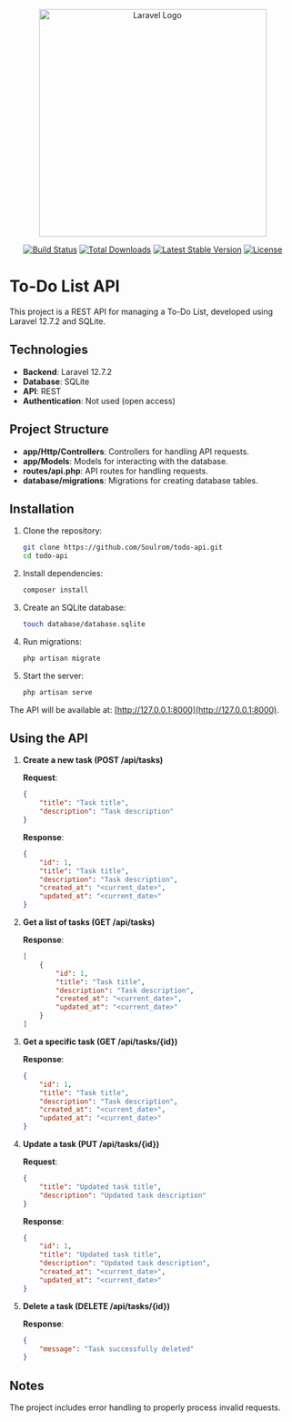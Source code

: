 <p align="center"><a href="https://laravel.com" target="_blank"><img src="https://raw.githubusercontent.com/laravel/art/master/logo-lockup/5%20SVG/2%20CMYK/1%20Full%20Color/laravel-logolockup-cmyk-red.svg" width="400" alt="Laravel Logo"></a></p>

<p align="center">
<a href="https://github.com/laravel/framework/actions"><img src="https://github.com/laravel/framework/workflows/tests/badge.svg" alt="Build Status"></a>
<a href="https://packagist.org/packages/laravel/framework"><img src="https://img.shields.io/packagist/dt/laravel/framework" alt="Total Downloads"></a>
<a href="https://packagist.org/packages/laravel/framework"><img src="https://img.shields.io/packagist/v/laravel/framework" alt="Latest Stable Version"></a>
<a href="https://packagist.org/packages/laravel/framework"><img src="https://img.shields.io/packagist/l/laravel/framework" alt="License"></a>
</p>

# To-Do List API

This project is a REST API for managing a To-Do List, developed using Laravel 12.7.2 and SQLite.

## Technologies

- **Backend**: Laravel 12.7.2
- **Database**: SQLite
- **API**: REST
- **Authentication**: Not used (open access)

## Project Structure

- **app/Http/Controllers**: Controllers for handling API requests.
- **app/Models**: Models for interacting with the database.
- **routes/api.php**: API routes for handling requests.
- **database/migrations**: Migrations for creating database tables.

## Installation

1. Clone the repository:

   ```bash
   git clone https://github.com/Soulrom/todo-api.git
   cd todo-api
   ```

2. Install dependencies:

   ```bash
   composer install
   ```

3. Create an SQLite database:

   ```bash
   touch database/database.sqlite
   ```

4. Run migrations:

   ```bash
   php artisan migrate
   ```

5. Start the server:

   ```bash
   php artisan serve
   ```

The API will be available at: [http://127.0.0.1:8000](http://127.0.0.1:8000).

## Using the API

1. **Create a new task (POST /api/tasks)**

   **Request**:
   ```json
   {
       "title": "Task title",
       "description": "Task description"
   }
   ```

   **Response**:
   ```json
   {
       "id": 1,
       "title": "Task title",
       "description": "Task description",
       "created_at": "<current_date>",
       "updated_at": "<current_date>"
   }
   ```

2. **Get a list of tasks (GET /api/tasks)**

   **Response**:
   ```json
   [
       {
           "id": 1,
           "title": "Task title",
           "description": "Task description",
           "created_at": "<current_date>",
           "updated_at": "<current_date>"
       }
   ]
   ```

3. **Get a specific task (GET /api/tasks/{id})**

   **Response**:
   ```json
   {
       "id": 1,
       "title": "Task title",
       "description": "Task description",
       "created_at": "<current_date>",
       "updated_at": "<current_date>"
   }
   ```

4. **Update a task (PUT /api/tasks/{id})**

   **Request**:
   ```json
   {
       "title": "Updated task title",
       "description": "Updated task description"
   }
   ```

   **Response**:
   ```json
   {
       "id": 1,
       "title": "Updated task title",
       "description": "Updated task description",
       "created_at": "<current_date>",
       "updated_at": "<current_date>"
   }
   ```

5. **Delete a task (DELETE /api/tasks/{id})**

   **Response**:
   ```json
   {
       "message": "Task successfully deleted"
   }
   ```

## Notes

The project includes error handling to properly process invalid requests.
